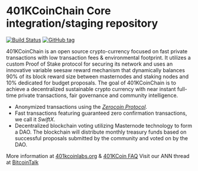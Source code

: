 401KCoinChain Core integration/staging repository
=====================================

[![Build Status](https://travis-ci.org/401kcoinchain/401kcoin.png)](https://travis-ci.org/401kcoinchain/401kcoin) [![GitHub tag](https://img.shields.io/github/tag/401kcoinchain/401kcoin.svg)](https://github.com/401kcoinchain/401kcoin/tree/v0.1)

401KCoinChain is an open source crypto-currency focused on fast private transactions with low transaction fees & environmental footprint.  It utilizes a custom Proof of Stake protocol for securing its network and uses an innovative variable seesaw reward mechanism that dynamically balances 90% of its block reward size between masternodes and staking nodes and 10% dedicated for budget proposals. The goal of 401KCoinChain is to achieve a decentralized sustainable crypto currency with near instant full-time private transactions, fair governance and community intelligence.
- Anonymized transactions using the [_Zerocoin Protocol_](http://www.401kcoinlabs.org/zpiv).
- Fast transactions featuring guaranteed zero confirmation transactions, we call it _SwiftX_.
- Decentralized blockchain voting utilizing Masternode technology to form a DAO. The blockchain will distribute monthly treasury funds based on successful proposals submitted by the community and voted on by the DAO.

More information at [401kcoinlabs.org](http://www.401kcoinlabs.org) & [401KCoin FAQ](https://www.401kcoinlabs.org/docs/frequently-asked-questions) Visit our ANN thread at [BitcoinTalk](https://bitcointalk.org/index.php?topic=1809278.0)
